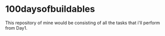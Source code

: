 # 100daysofbuildables


This repository of mine would be consisting of all the tasks that i'll perform from Day1. 
